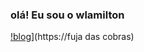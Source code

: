 ### olá! Eu sou o wlamilton

[!blog](https://itch.io/embed-upload/10051628?color=333333)](https://fuja das cobras)
